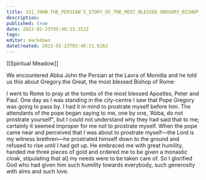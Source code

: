 ```yaml
---
title: 151_JOHN_THE_PERSIAN’S_STORY_OF_THE_MOST_BLESSED_GREGORY_BISHOP_OF_THE_CITY_OF_ROME
description: 
published: true
date: 2022-02-23T05:40:13.351Z
tags: 
editor: markdown
dateCreated: 2022-02-23T05:40:11.626Z
---
```


[[Spiritual Meadow]]
 
We encountered Abba John the Persian at the Lavra of Monidia and he told us this about Gregory.the Great, the most blessed Bishop of Rome:  
 
I went to Rome to pray at the tombs of the most blessed Apostles, Peter and Paul. One day as I was standing in the city-centre I saw that Pope Gregory was going to pass by. I had it in mind to prostrate myself before him. The attendants of the pope began saying to me, one by one, ‘Abba, do not prostrate yourself", but I could not understand why they had said that to me; certainly it seemed improper for me not to prostrate myself. When the pope came near and perceived that I was about to prostrate myself—the Lord is my witness brethren—he prostrated himself down to the ground and refused to rise until I had got up. He embraced me with great humility, handed me three pieces of gold and ordered me to be given a monastic cloak, stipulating that al] my needs were to be taken care of. So I glorified God who had given him such humility towards everybody, such generosity with alms and such love.
